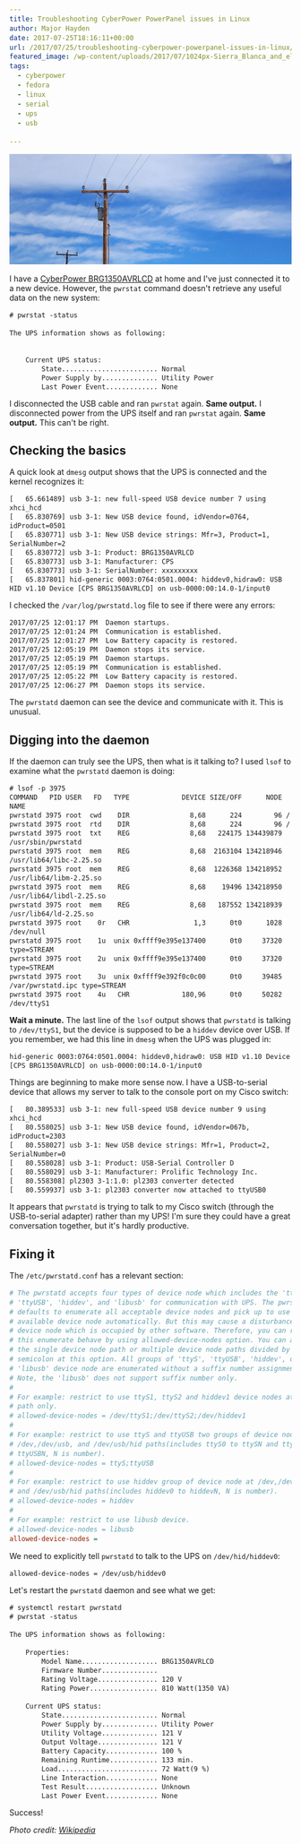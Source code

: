 ```yaml
---
title: Troubleshooting CyberPower PowerPanel issues in Linux
author: Major Hayden
date: 2017-07-25T18:16:11+00:00
url: /2017/07/25/troubleshooting-cyberpower-powerpanel-issues-in-linux/
featured_image: /wp-content/uploads/2017/07/1024px-Sierra_Blanca_and_electricity_pole-e1501006440664.jpg
tags:
  - cyberpower
  - fedora
  - linux
  - serial
  - ups
  - usb

---
```

![1]

I have a [CyberPower BRG1350AVRLCD][2] at home and I've just connected it to a new device. However, the `pwrstat` command doesn't retrieve any useful data on the new system:

```
# pwrstat -status

The UPS information shows as following:


    Current UPS status:
        State........................ Normal
        Power Supply by.............. Utility Power
        Last Power Event............. None
```


I disconnected the USB cable and ran `pwrstat` again. **Same output.** I disconnected power from the UPS itself and ran `pwrstat` again. **Same output.** This can't be right.

## Checking the basics

A quick look at `dmesg` output shows that the UPS is connected and the kernel recognizes it:

```
[   65.661489] usb 3-1: new full-speed USB device number 7 using xhci_hcd
[   65.830769] usb 3-1: New USB device found, idVendor=0764, idProduct=0501
[   65.830771] usb 3-1: New USB device strings: Mfr=3, Product=1, SerialNumber=2
[   65.830772] usb 3-1: Product: BRG1350AVRLCD
[   65.830773] usb 3-1: Manufacturer: CPS
[   65.830773] usb 3-1: SerialNumber: xxxxxxxxx
[   65.837801] hid-generic 0003:0764:0501.0004: hiddev0,hidraw0: USB HID v1.10 Device [CPS BRG1350AVRLCD] on usb-0000:00:14.0-1/input0
```


I checked the `/var/log/pwrstatd.log` file to see if there were any errors:

```
2017/07/25 12:01:17 PM  Daemon startups.
2017/07/25 12:01:24 PM  Communication is established.
2017/07/25 12:01:27 PM  Low Battery capacity is restored.
2017/07/25 12:05:19 PM  Daemon stops its service.
2017/07/25 12:05:19 PM  Daemon startups.
2017/07/25 12:05:19 PM  Communication is established.
2017/07/25 12:05:22 PM  Low Battery capacity is restored.
2017/07/25 12:06:27 PM  Daemon stops its service.
```


The `pwrstatd` daemon can see the device and communicate with it. This is unusual.

## Digging into the daemon

If the daemon can truly see the UPS, then what is it talking to? I used `lsof` to examine what the `pwrstatd` daemon is doing:

```
# lsof -p 3975
COMMAND   PID USER   FD   TYPE             DEVICE SIZE/OFF      NODE NAME
pwrstatd 3975 root  cwd    DIR               8,68      224        96 /
pwrstatd 3975 root  rtd    DIR               8,68      224        96 /
pwrstatd 3975 root  txt    REG               8,68   224175 134439879 /usr/sbin/pwrstatd
pwrstatd 3975 root  mem    REG               8,68  2163104 134218946 /usr/lib64/libc-2.25.so
pwrstatd 3975 root  mem    REG               8,68  1226368 134218952 /usr/lib64/libm-2.25.so
pwrstatd 3975 root  mem    REG               8,68    19496 134218950 /usr/lib64/libdl-2.25.so
pwrstatd 3975 root  mem    REG               8,68   187552 134218939 /usr/lib64/ld-2.25.so
pwrstatd 3975 root    0r   CHR                1,3      0t0      1028 /dev/null
pwrstatd 3975 root    1u  unix 0xffff9e395e137400      0t0     37320 type=STREAM
pwrstatd 3975 root    2u  unix 0xffff9e395e137400      0t0     37320 type=STREAM
pwrstatd 3975 root    3u  unix 0xffff9e392f0c0c00      0t0     39485 /var/pwrstatd.ipc type=STREAM
pwrstatd 3975 root    4u   CHR             180,96      0t0     50282 /dev/ttyS1
```


**Wait a minute.** The last line of the `lsof` output shows that `pwrstatd` is talking to `/dev/ttyS1`, but the device is supposed to be a `hiddev` device over USB. If you remember, we had this line in `dmesg` when the UPS was plugged in:

```
hid-generic 0003:0764:0501.0004: hiddev0,hidraw0: USB HID v1.10 Device [CPS BRG1350AVRLCD] on usb-0000:00:14.0-1/input0
```


Things are beginning to make more sense now. I have a USB-to-serial device that allows my server to talk to the console port on my Cisco switch:

```
[   80.389533] usb 3-1: new full-speed USB device number 9 using xhci_hcd
[   80.558025] usb 3-1: New USB device found, idVendor=067b, idProduct=2303
[   80.558027] usb 3-1: New USB device strings: Mfr=1, Product=2, SerialNumber=0
[   80.558028] usb 3-1: Product: USB-Serial Controller D
[   80.558029] usb 3-1: Manufacturer: Prolific Technology Inc.
[   80.558308] pl2303 3-1:1.0: pl2303 converter detected
[   80.559937] usb 3-1: pl2303 converter now attached to ttyUSB0
```


It appears that `pwrstatd` is trying to talk to my Cisco switch (through the USB-to-serial adapter) rather than my UPS! I'm sure they could have a great conversation together, but it's hardly productive.

## Fixing it

The `/etc/pwrstatd.conf` has a relevant section:

```ini
# The pwrstatd accepts four types of device node which includes the 'ttyS',
# 'ttyUSB', 'hiddev', and 'libusb' for communication with UPS. The pwrstatd
# defaults to enumerate all acceptable device nodes and pick up to use an
# available device node automatically. But this may cause a disturbance to the
# device node which is occupied by other software. Therefore, you can restrict
# this enumerate behave by using allowed-device-nodes option. You can assign
# the single device node path or multiple device node paths divided by a
# semicolon at this option. All groups of 'ttyS', 'ttyUSB', 'hiddev', or
# 'libusb' device node are enumerated without a suffix number assignment.
# Note, the 'libusb' does not support suffix number only.
#
# For example: restrict to use ttyS1, ttyS2 and hiddev1 device nodes at /dev
# path only.
# allowed-device-nodes = /dev/ttyS1;/dev/ttyS2;/dev/hiddev1
#
# For example: restrict to use ttyS and ttyUSB two groups of device node at
# /dev,/dev/usb, and /dev/usb/hid paths(includes ttyS0 to ttySN and ttyUSB0 to
# ttyUSBN, N is number).
# allowed-device-nodes = ttyS;ttyUSB
#
# For example: restrict to use hiddev group of device node at /dev,/dev/usb,
# and /dev/usb/hid paths(includes hiddev0 to hiddevN, N is number).
# allowed-device-nodes = hiddev
#
# For example: restrict to use libusb device.
# allowed-device-nodes = libusb
allowed-device-nodes =
```


We need to explicitly tell `pwrstatd` to talk to the UPS on `/dev/hid/hiddev0`:

```
allowed-device-nodes = /dev/usb/hiddev0
```


Let's restart the `pwrstatd` daemon and see what we get:

```
# systemctl restart pwrstatd
# pwrstat -status

The UPS information shows as following:

    Properties:
        Model Name................... BRG1350AVRLCD
        Firmware Number..............
        Rating Voltage............... 120 V
        Rating Power................. 810 Watt(1350 VA)

    Current UPS status:
        State........................ Normal
        Power Supply by.............. Utility Power
        Utility Voltage.............. 121 V
        Output Voltage............... 121 V
        Battery Capacity............. 100 %
        Remaining Runtime............ 133 min.
        Load......................... 72 Watt(9 %)
        Line Interaction............. None
        Test Result.................. Unknown
        Last Power Event............. None
```


Success!

_Photo credit: [Wikipedia][3]_

 [1]: /wp-content/uploads/2017/07/1024px-Sierra_Blanca_and_electricity_pole-e1501006440664.jpg
 [2]: https://www.cyberpowersystems.com/product/ups/brg1350avrlcd/
 [3]: https://commons.wikimedia.org/wiki/File%3ASierra_Blanca_and_electricity_pole.jpg
